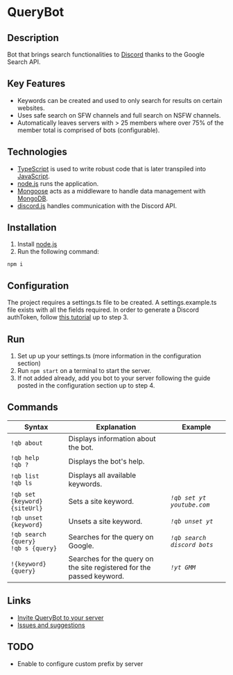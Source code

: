 # QueryBot

## Description

Bot that brings search functionalities to [Discord](https://discordapp.com/) thanks to the Google Search API.

## Key Features

- Keywords can be created and used to only search for results on certain websites.
- Uses safe search on SFW channels and full search on NSFW channels.
- Automatically leaves servers with > 25 members where over 75% of the member total is comprised of bots (configurable).

## Technologies

- [TypeScript](https://www.typescriptlang.org/) is used to write robust code that is later transpiled into [JavaScript](https://www.javascript.com/).
- [node.js](https://nodejs.org/) runs the application.
- [Mongoose](https://mongoosejs.com/) acts as a middleware to handle data management with [MongoDB](https://www.mongodb.com/).
- [discord.js](https://discord.js.org/#/) handles communication with the Discord API.

## Installation

1. Install [node.js](https://nodejs.org/)
2. Run the following command:

```
npm i
```

## Configuration

The project requires a settings.ts file to be created.
A settings.example.ts file exists with all the fields required.
In order to generate a Discord authToken, follow [this tutorial](https://www.digitaltrends.com/gaming/how-to-make-a-discord-bot/) up to step 3.

## Run

1. Set up up your settings.ts (more information in the configuration section)
2. Run `npm start` on a terminal to start the server.
3. If not added already, add you bot to your server following the guide posted in the configuration section up to step 4.

## Commands

| Syntax                                   | Explanation                                                           | Example                     |
| ---------------------------------------- | --------------------------------------------------------------------- | --------------------------- |
| `!qb about`                              | Displays information about the bot.                                   |
| `!qb help`<br/>`!qb ?`                   | Displays the bot's help.                                              |
| `!qb list`<br/>`!qb ls`                  | Displays all available keywords.                                      |
| `!qb set {keyword} {siteUrl}`            | Sets a site keyword.                                                  | _`!qb set yt youtube.com`_  |
| `!qb unset {keyword}`                    | Unsets a site keyword.                                                | _`!qb unset yt`_            |
| `!qb search {query}`<br/>`!qb s {query}` | Searches for the query on Google.                                     | _`!qb search discord bots`_ |
| `!{keyword} {query}`                     | Searches for the query on the site registered for the passed keyword. | _`!yt GMM`_                 |

## Links

- [Invite QueryBot to your server](https://discordapp.com/oauth2/authorize?client_id=495279079868596225&scope=bot&permissions=18432)
- [Issues and suggestions](https://github.com/jesuscc1993/querybot/issues)

## TODO

- Enable to configure custom prefix by server
